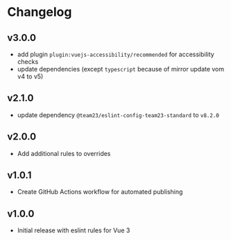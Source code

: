 # Changelog

## v3.0.0
- add plugin `plugin:vuejs-accessibility/recommended` for accessibility checks 
- update dependencies (except `typescript` because of mirror update vom v4 to v5)

## v2.1.0
- update dependency `@team23/eslint-config-team23-standard` to `v8.2.0`

## v2.0.0
- Add additional rules to overrides

## v1.0.1
- Create GitHub Actions workflow for automated publishing

## v1.0.0
- Initial release with eslint rules for Vue 3
